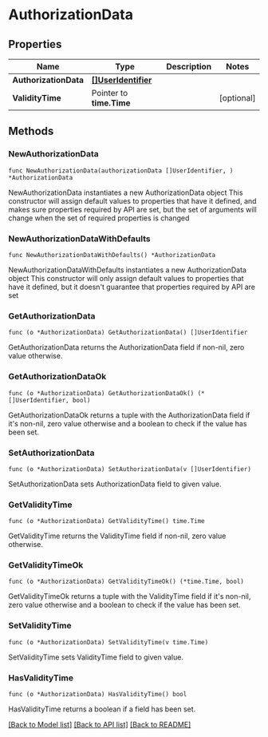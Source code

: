 # AuthorizationData

## Properties

Name | Type | Description | Notes
------------ | ------------- | ------------- | -------------
**AuthorizationData** | [**[]UserIdentifier**](UserIdentifier.md) |  | 
**ValidityTime** | Pointer to **time.Time** |  | [optional] 

## Methods

### NewAuthorizationData

`func NewAuthorizationData(authorizationData []UserIdentifier, ) *AuthorizationData`

NewAuthorizationData instantiates a new AuthorizationData object
This constructor will assign default values to properties that have it defined,
and makes sure properties required by API are set, but the set of arguments
will change when the set of required properties is changed

### NewAuthorizationDataWithDefaults

`func NewAuthorizationDataWithDefaults() *AuthorizationData`

NewAuthorizationDataWithDefaults instantiates a new AuthorizationData object
This constructor will only assign default values to properties that have it defined,
but it doesn't guarantee that properties required by API are set

### GetAuthorizationData

`func (o *AuthorizationData) GetAuthorizationData() []UserIdentifier`

GetAuthorizationData returns the AuthorizationData field if non-nil, zero value otherwise.

### GetAuthorizationDataOk

`func (o *AuthorizationData) GetAuthorizationDataOk() (*[]UserIdentifier, bool)`

GetAuthorizationDataOk returns a tuple with the AuthorizationData field if it's non-nil, zero value otherwise
and a boolean to check if the value has been set.

### SetAuthorizationData

`func (o *AuthorizationData) SetAuthorizationData(v []UserIdentifier)`

SetAuthorizationData sets AuthorizationData field to given value.


### GetValidityTime

`func (o *AuthorizationData) GetValidityTime() time.Time`

GetValidityTime returns the ValidityTime field if non-nil, zero value otherwise.

### GetValidityTimeOk

`func (o *AuthorizationData) GetValidityTimeOk() (*time.Time, bool)`

GetValidityTimeOk returns a tuple with the ValidityTime field if it's non-nil, zero value otherwise
and a boolean to check if the value has been set.

### SetValidityTime

`func (o *AuthorizationData) SetValidityTime(v time.Time)`

SetValidityTime sets ValidityTime field to given value.

### HasValidityTime

`func (o *AuthorizationData) HasValidityTime() bool`

HasValidityTime returns a boolean if a field has been set.


[[Back to Model list]](../README.md#documentation-for-models) [[Back to API list]](../README.md#documentation-for-api-endpoints) [[Back to README]](../README.md)



